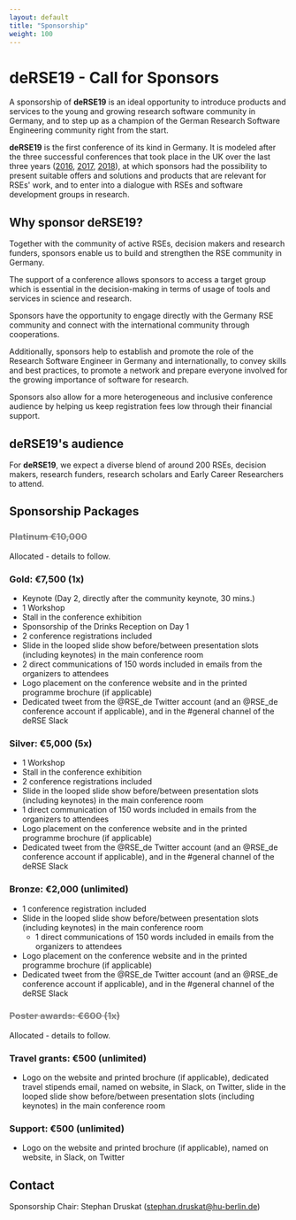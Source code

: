 ```yaml
---
layout: default
title: "Sponsorship"
weight: 100
---
```


# deRSE19 - Call for Sponsors

A sponsorship of **deRSE19** is an ideal opportunity to introduce products and
services to the young and growing research software community in Germany, and
to step up as a champion of the German Research Software Engineering community
right from the start.

**deRSE19** is the first conference of its kind in Germany. It is modeled after
the three successful conferences that took place in the UK over the last three
years ([2016](https://rse.ac.uk/conf2016), [2017](https://rse.ac.uk/conf2017), [2018](https://rse.ac.uk/conf2018)),
at which sponsors had the possibility to present suitable offers and solutions
and products that are relevant for RSEs' work, and to enter into a dialogue
with RSEs and software development groups in research.

## Why sponsor deRSE19?

Together with the community of active RSEs, decision makers and research
funders, sponsors enable us to build and strengthen the RSE community in Germany.

The support of a conference allows sponsors to access a target group which is
essential in the decision-making in terms of usage of tools and services in science
and research.

Sponsors have the opportunity to engage directly with the Germany RSE community and
connect with the international community through cooperations.

Additionally, sponsors help to establish and promote the role of the Research
Software Engineer in Germany and internationally, to convey skills and best practices,
to promote a network and prepare everyone involved for the growing importance of
software for research.

Sponsors also allow for a more heterogeneous and inclusive conference audience by
helping us keep registration fees low through their financial support.

## deRSE19's audience

For **deRSE19**, we expect a diverse blend of around 200 RSEs, decision makers,
research funders, research scholars and Early Career Researchers to attend.

## Sponsorship Packages

### <del style="color: gray;">Platinum €10,000</del>

Allocated - details to follow.

### Gold: €7,500 (1x)

-   Keynote (Day 2, directly after the community keynote, 30 mins.)
-   1 Workshop
-   Stall in the conference exhibition
-   Sponsorship of the Drinks Reception on Day 1
-   2 conference registrations included
-   Slide in the looped slide show before/between presentation slots (including
keynotes) in the main conference room
-   2 direct communications of 150 words included in emails from the organizers to attendees
-   Logo placement on the conference website and in the printed programme brochure
(if applicable)
-   Dedicated tweet from the @RSE_de Twitter account (and an @RSE_de conference
account if applicable), and in the #general channel of the deRSE Slack

### Silver: €5,000 (5x)

-   1 Workshop
-   Stall in the conference exhibition
-   2 conference registrations included
-   Slide in the looped slide show before/between presentation slots (including
keynotes) in the main conference room
-   1 direct communication of 150 words included in emails from the organizers to attendees
-   Logo placement on the conference website and in the printed programme brochure
(if applicable)
-   Dedicated tweet from the @RSE_de Twitter account (and an @RSE_de conference
account if applicable), and in the #general channel of the deRSE Slack

### Bronze: €2,000 (unlimited)

-   1 conference registration included
-   Slide in the looped slide show before/between presentation slots (including
keynotes) in the main conference room
    -   1 direct communications of 150 words included in emails from the organizers to attendees
-   Logo placement on the conference website and in the printed programme brochure
(if applicable)
-   Dedicated tweet from the @RSE_de Twitter account (and an @RSE_de conference
account if applicable), and in the #general channel of the deRSE Slack

### <del style="color: gray;">Poster awards: €600 (1x)</del>

Allocated - details to follow.

### Travel grants: €500 (unlimited)

-   Logo on the website and printed brochure (if applicable), dedicated travel stipends email, named on website, in Slack, on Twitter, slide in the looped slide show before/between presentation slots (including
keynotes) in the main conference room
    
### Support: €500 (unlimited)

-   Logo on the website and printed brochure (if applicable), named on website, in Slack, on Twitter

## Contact

Sponsorship Chair: Stephan Druskat ([stephan.druskat@hu-berlin.de](mailto:stephan.druskat@hu-berlin.de))
